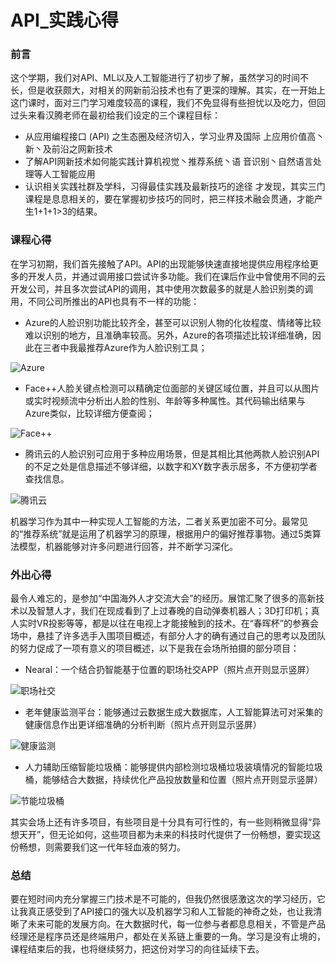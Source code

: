 # API_实践心得
### 前言
这个学期，我们对API、ML以及人工智能进行了初步了解，虽然学习的时间不长，但是收获颇大，对相关的网新前沿技术也有了更深的理解。其实，在一开始上这门课时，面对三门学习难度较高的课程，我们不免显得有些担忧以及吃力，但回过头来看汉腾老师在最初给我们设定的三个课程目标：
-	从应用编程接口 (API) 之生态圈及经济切入，学习业界及国际 上应用价值高丶新丶及前沿之网新技术
-	了解API网新技术如何能实践计算机视觉丶推荐系统丶语 音识别丶自然语言处理等人工智能应用
-	认识相关实践社群及学科，习得最佳实践及最新技巧的途径
才发现，其实三门课程是息息相关的，要在掌握初步技巧的同时，把三样技术融会贯通，才能产生1+1+1>3的结果。

### 课程心得
在学习初期，我们首先接触了API。API的出现能够快速直接地提供应用程序给更多的开发人员，并通过调用接口尝试许多功能。我们在课后作业中曾使用不同的云开发公司，并且多次尝试API的调用，其中使用次数最多的就是人脸识别类的调用，不同公司所推出的API也具有不一样的功能：

- Azure的人脸识别功能比较齐全，甚至可以识别人物的化妆程度、情绪等比较难以识别的地方，且准确率较高。另外，Azure的各项描述比较详细准确，因此在三者中我最推荐Azure作为人脸识别工具； 

![Azure](https://gitee.com/NFUNM066/first/raw/master/Azure.png)

- Face++人脸关键点检测可以精确定位面部的关键区域位置，并且可以从图片或实时视频流中分析出人脸的性别、年龄等多种属性。其代码输出结果与Azure类似，比较详细方便查阅；

![Face++](https://gitee.com/NFUNM066/first/raw/master/face%20%20.png)

- 腾讯云的人脸识别可应用于多种应用场景，但是其相比其他两款人脸识别API的不足之处是信息描述不够详细，以数字和XY数字表示居多，不方便初学者查找信息。

![腾讯云](https://gitee.com/NFUNM066/first/raw/master/%E8%85%BE%E8%AE%AF%E4%BA%91.png)

机器学习作为其中一种实现人工智能的方法，二者关系更加密不可分。最常见的“推荐系统”就是运用了机器学习的原理，根据用户的偏好推荐事物。通过5类算法模型，机器能够对许多问题进行回答，并不断学习深化。


### 外出心得

最令人难忘的，是参加“中国海外人才交流大会”的经历。展馆汇聚了很多的高新技术以及智慧人才，我们在现成看到了上过春晚的自动弹奏机器人；3D打印机；真人实时VR投影等等，都是以往在电视上才能接触到的技术。在“春晖杯”的参赛会场中，悬挂了许多选手入围项目概述，有部分人才的确有通过自己的思考以及团队的努力促成了一项有意义的项目概述，以下是我在会场所拍摄的部分项目：

- Nearal：一个结合扔智能基于位置的职场社交APP（照片点开则显示竖屏）

![职场社交](https://gitee.com/NFUNM066/first/raw/master/%E8%81%8C%E5%9C%BA%E7%A4%BE%E4%BA%A4.jpg)

- 老年健康监测平台：能够通过云数据生成大数据库，人工智能算法可对采集的健康信息作出更详细准确的分析判断（照片点开则显示竖屏）

![健康监测](https://gitee.com/NFUNM066/first/raw/master/%E5%81%A5%E5%BA%B7%E7%9B%91%E6%B5%8B.jpg)

- 人力辅助压缩智能垃圾桶：能够提供内部检测垃圾桶垃圾装填情况的智能垃圾桶，能够结合大数据，持续优化产品投放数量和位置（照片点开则显示竖屏）

![节能垃圾桶](https://gitee.com/NFUNM066/first/raw/master/%E8%8A%82%E8%83%BD%E5%9E%83%E5%9C%BE%E6%A1%B6.jpg)

其实会场上还有许多项目，有些项目是十分具有可行性的，有一些则稍微显得“异想天开”，但无论如何，这些项目都为未来的科技时代提供了一份畅想，要实现这份畅想，则需要我们这一代年轻血液的努力。

### 总结

要在短时间内充分掌握三门技术是不可能的，但我仍然很感激这次的学习经历，它让我真正感受到了API接口的强大以及机器学习和人工智能的神奇之处，也让我清晰了未来可能的发展方向。在大数据时代，每一位参与者都息息相关，不管是产品经理还是程序员还是终端用户，都处在关系链上重要的一角。学习是没有止境的，课程结束后的我，也将继续努力，把这份对学习的向往延续下去。
